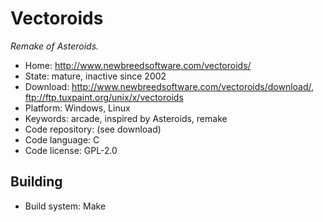 # Vectoroids

_Remake of Asteroids._

- Home: http://www.newbreedsoftware.com/vectoroids/
- State: mature, inactive since 2002
- Download: http://www.newbreedsoftware.com/vectoroids/download/, ftp://ftp.tuxpaint.org/unix/x/vectoroids
- Platform: Windows, Linux
- Keywords: arcade, inspired by Asteroids, remake
- Code repository: (see download)
- Code language: C
- Code license: GPL-2.0

## Building

- Build system: Make
